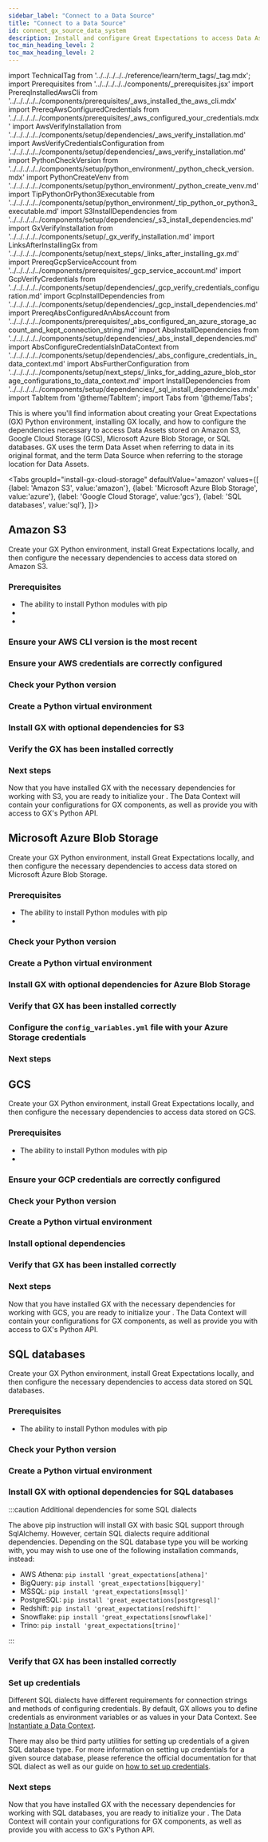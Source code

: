 ```yaml
---
sidebar_label: "Connect to a Data Source"
title: "Connect to a Data Source"
id: connect_gx_source_data_system
description: Install and configure Great Expectations to access Data Assets stored on Amazon S3, Google Cloud Storage, Microsoft Azure Blob Storage, and SQL databases.
toc_min_heading_level: 2
toc_max_heading_level: 2
---
```


import TechnicalTag from '../../../../../reference/learn/term_tags/_tag.mdx';
import Prerequisites from '../../../../../components/_prerequisites.jsx'
import PrereqInstalledAwsCli from '../../../../../components/prerequisites/_aws_installed_the_aws_cli.mdx'
import PrereqAwsConfiguredCredentials from '../../../../../components/prerequisites/_aws_configured_your_credentials.mdx'
import AwsVerifyInstallation from '../../../../../components/setup/dependencies/_aws_verify_installation.md'
import AwsVerifyCredentialsConfiguration from '../../../../../components/setup/dependencies/_aws_verify_installation.md'
import PythonCheckVersion from '../../../../../components/setup/python_environment/_python_check_version.mdx'
import PythonCreateVenv from '../../../../../components/setup/python_environment/_python_create_venv.md'
import TipPythonOrPython3Executable from '../../../../../components/setup/python_environment/_tip_python_or_python3_executable.md'
import S3InstallDependencies from '../../../../../components/setup/dependencies/_s3_install_dependencies.md'
import GxVerifyInstallation from '../../../../../components/setup/_gx_verify_installation.md'
import LinksAfterInstallingGx from '../../../../../components/setup/next_steps/_links_after_installing_gx.md'
import PrereqGcpServiceAccount from '../../../../../components/prerequisites/_gcp_service_account.md'
import GcpVerifyCredentials from '../../../../../components/setup/dependencies/_gcp_verify_credentials_configuration.md'
import GcpInstallDependencies from '../../../../../components/setup/dependencies/_gcp_install_dependencies.md'
import PrereqAbsConfiguredAnAbsAccount from '../../../../../components/prerequisites/_abs_configured_an_azure_storage_account_and_kept_connection_string.md'
import AbsInstallDependencies from '../../../../../components/setup/dependencies/_abs_install_dependencies.md'
import AbsConfigureCredentialsInDataContext from '../../../../../components/setup/dependencies/_abs_configure_credentials_in_data_context.md'
import AbsFurtherConfiguration from '../../../../../components/setup/next_steps/_links_for_adding_azure_blob_storage_configurations_to_data_context.md'
import InstallDependencies from '../../../../../components/setup/dependencies/_sql_install_dependencies.mdx'
import TabItem from '@theme/TabItem';
import Tabs from '@theme/Tabs';


This is where you'll find information about creating your Great Expectations (GX) Python environment, installing GX locally, and how to configure the dependencies necessary to access Data Assets stored on Amazon S3, Google Cloud Storage (GCS), Microsoft Azure Blob Storage, or SQL databases. GX uses the term Data Asset when referring to data in its original format, and the term Data Source when referring to the storage location for Data Assets.

<Tabs
  groupId="install-gx-cloud-storage"
  defaultValue='amazon'
  values={[
  {label: 'Amazon S3', value:'amazon'},
  {label: 'Microsoft Azure Blob Storage', value:'azure'},
  {label: 'Google Cloud Storage', value:'gcs'},
  {label: 'SQL databases', value:'sql'},
  ]}>
<TabItem value="amazon">

## Amazon S3

Create your GX Python environment, install Great Expectations locally, and then configure the necessary dependencies to access data stored on Amazon S3.

### Prerequisites

<Prerequisites requirePython = {true} requireInstallation = {false} requireDataContext = {false} requireSourceData = {null} requireDatasource = {false} requireExpectationSuite = {false}>

- The ability to install Python modules with pip
- <PrereqInstalledAwsCli />
- <PrereqAwsConfiguredCredentials />

</Prerequisites>

### Ensure your AWS CLI version is the most recent

<AwsVerifyInstallation />

### Ensure your AWS credentials are correctly configured

<AwsVerifyCredentialsConfiguration />

### Check your Python version

<PythonCheckVersion />

<TipPythonOrPython3Executable />

### Create a Python virtual environment

<PythonCreateVenv />

### Install GX with optional dependencies for S3

<S3InstallDependencies />

### Verify the GX has been installed correctly

<GxVerifyInstallation />

### Next steps

Now that you have installed GX with the necessary dependencies for working with S3, you are ready to initialize your <TechnicalTag tag="data_context" text="Data Context" />.  The Data Context will contain your configurations for GX components, as well as provide you with access to GX's Python API.

<LinksAfterInstallingGx />

</TabItem>
<TabItem value="azure">

## Microsoft Azure Blob Storage

Create your GX Python environment, install Great Expectations locally, and then configure the necessary dependencies to access data stored on Microsoft Azure Blob Storage.

### Prerequisites

<Prerequisites requirePython = {true} requireInstallation = {false} requireDataContext = {false} requireSourceData = {null} requireDatasource = {false} requireExpectationSuite = {false}>

- The ability to install Python modules with pip
- <PrereqAbsConfiguredAnAbsAccount />

</Prerequisites>

### Check your Python version

<PythonCheckVersion />

<TipPythonOrPython3Executable />

### Create a Python virtual environment

<PythonCreateVenv />

### Install GX with optional dependencies for Azure Blob Storage

<AbsInstallDependencies />

### Verify that GX has been installed correctly

<GxVerifyInstallation />

### Configure the `config_variables.yml` file with your Azure Storage credentials

<AbsConfigureCredentialsInDataContext />

### Next steps

<AbsFurtherConfiguration />

</TabItem>
<TabItem value="gcs">

## GCS

Create your GX Python environment, install Great Expectations locally, and then configure the necessary dependencies to access data stored on GCS.

### Prerequisites

<Prerequisites requirePython = {true} requireInstallation = {false} requireDataContext = {false} requireSourceData = {null} requireDatasource = {false} requireExpectationSuite = {false}>

- The ability to install Python modules with pip
- <PrereqGcpServiceAccount />

</Prerequisites>

### Ensure your GCP credentials are correctly configured

<GcpVerifyCredentials />

### Check your Python version

<PythonCheckVersion />

<TipPythonOrPython3Executable />

### Create a Python virtual environment

<PythonCreateVenv />

### Install optional dependencies

<GcpInstallDependencies />

### Verify that GX has been installed correctly

<GxVerifyInstallation />

### Next steps

Now that you have installed GX with the necessary dependencies for working with GCS, you are ready to initialize your <TechnicalTag tag="data_context" text="Data Context" />.  The Data Context will contain your configurations for GX components, as well as provide you with access to GX's Python API.

<LinksAfterInstallingGx />

</TabItem>
<TabItem value="sql">

## SQL databases

Create your GX Python environment, install Great Expectations locally, and then configure the necessary dependencies to access data stored on SQL databases.

### Prerequisites

<Prerequisites requirePython = {true} requireInstallation = {false} requireDataContext = {false} requireSourceData = {null} requireDatasource = {false} requireExpectationSuite = {false}>

- The ability to install Python modules with pip

</Prerequisites>

### Check your Python version

<PythonCheckVersion />

<TipPythonOrPython3Executable />

### Create a Python virtual environment

<PythonCreateVenv />

### Install GX with optional dependencies for SQL databases

<InstallDependencies install_key="sqlalchemy" database_name="version-0.18.8 SQL databases"/>

:::caution Additional dependencies for some SQL dialects

The above pip instruction will install GX with basic SQL support through SqlAlchemy.  However, certain SQL dialects require additional dependencies.  Depending on the SQL database type you will be working with, you may wish to use one of the following installation commands, instead:

- AWS Athena: `pip install 'great_expectations[athena]'`
- BigQuery: `pip install 'great_expectations[bigquery]'`
- MSSQL: `pip install 'great_expectations[mssql]'`
- PostgreSQL: `pip install 'great_expectations[postgresql]'`
- Redshift: `pip install 'great_expectations[redshift]'`
- Snowflake: `pip install 'great_expectations[snowflake]'`
- Trino: `pip install 'great_expectations[trino]'`

:::

### Verify that GX has been installed correctly

<GxVerifyInstallation />

### Set up credentials

Different SQL dialects have different requirements for connection strings and methods of configuring credentials.  By default, GX allows you to define credentials as environment variables or as values in your Data Context. See [Instantiate a Data Context](../../configuring_data_contexts/instantiating_data_contexts/instantiate_data_context.md).

There may also be third party utilities for setting up credentials of a given SQL database type.  For more information on setting up credentials for a given source database, please reference the official documentation for that SQL dialect as well as our guide on [how to set up credentials](/oss/guides/setup/configuring_data_contexts/how_to_configure_credentials.md).

### Next steps

Now that you have installed GX with the necessary dependencies for working with SQL databases, you are ready to initialize your <TechnicalTag tag="data_context" text="Data Context" />.  The Data Context will contain your configurations for GX components, as well as provide you with access to GX's Python API.

<LinksAfterInstallingGx />

</TabItem>
</Tabs>
